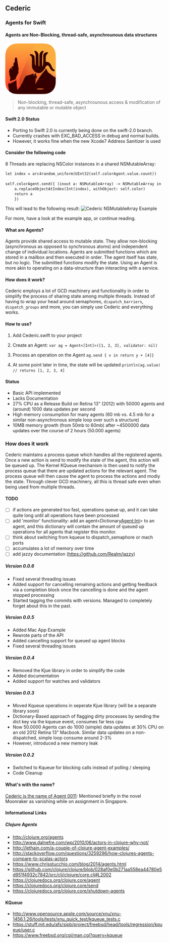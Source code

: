 ## Cederic
### Agents for Swift
#### Agents are Non-Blocking, thread-safe, asynchrounous data structures

![Cederic Logo](static/cederic-logo-github.png)

> Non-blocking, thread-safe, asynchrounous access & modification of any immutable or mutable object

#### Swift 2.0 Status
- Porting to Swift 2.0 is currently being done on the swift-2.0 branch.
- Currently crashes with EXC_BAD_ACCESS in debug and normal builds.
- However, it works fine when the new Xcode7 Address Sanitizer is used

#### Consider the following code
8 Threads are replacing NSColor instances in a shared NSMutableArray:

```
let index = arc4random_uniform(UInt32(self.colorAgent.value.count))
            
self.colorAgent.send({ (inout a: NSMutableArray) -> NSMutableArray in
    a.replaceObjectAtIndex(Int(index), withObject: self.color)
    return a
    })
```

This will lead to the following result:
![Cederic NSMutableArray Example](static/cederic-nsmut.gif)

For more, have a look at the example app, or continue reading.

#### What are Agents?
Agents provide shared access to mutable state. They allow non-blocking (asynchronous as opposed to synchronous atoms) and independent change of individual locations. Agents are submitted functions which are stored in a mailbox and then executed in order. The agent itself has state, but no logic. The submitted functions modify the state. Using an Agent is more akin to operating on a data-structure than interacting with a service.

#### How does it work?
Cederic employs a lot of GCD machinery and functionality in order to simplify the process of sharing state among multiple threads. Instead of having to wrap your head around semaphores, `dispatch_barriers`, `dispatch_groups` and more, you can simply use Cederic and everything works.

#### How to use?
1. Add Cederic.swift to your project
2. Create an Agent:
`
var ag = Agent<[Int]>([1, 2, 3], validator: nil)
`
3. Process an operation on the Agent
`
ag.send { v in return y + [4]}
`

4. At some point later in time, the state will be updated
`
println(ag.value)
// returns [1, 2, 3, 4]
`

#### Status
- Basic API implemented
- Lacks Documentation
- 27% CPU as a Release Build on Retina 13" (2012) with 50000 agents and (around) 1000 data updates per second
- High memory consumption for many agents (60 mb vs. 4.5 mb for a similar non-asynchronous simple loop over such a structure)
- 10MB memory growth (from 50mb to 60mb) after ~4500000 data updates over the course of 2 hours (50.000 agents) 

### How does it work
Cederic maintains a process queue which handles all the registered agents.
Once a new action is send to modify the state of the agent, this action will be queued up.
The Kernel KQueue mechanism is then used to notify the process queue that there are updated
actions for the relevant agent. The process queue will then cause the agent to process the
actions and modiy the state. Through clever GCD machinery, all this is thread safe even when
being used from multiple threads.

#### TODO
- [ ] if actions are generated too fast, operations queue up, and it can take quite long until all operations have been processed
- [ ] add 'monitor' functionality: add an agent<Dictionary<Agent:Int>> to an agent, and this dictionary will contain the amount of queued up operations for all agents that register this monitor.
- [ ] think about switching from kqueue to dispatch_semaphore or mach ports
- [ ] accumulates a lot of memory over time
- [ ] add jazzy documentation (https://github.com/Realm/jazzy)

##### Version 0.0.6
- Fixed several threading issues
- Added support for cancelling remaining actions and getting feedback via a completion block once the cancelling is done and the agent stopped processing
- Started tagging the commits with versions. Managed to completely forget about this in the past.

##### Version 0.0.5
- Added Mac App Example
- Rewrote parts of the API
- Added cancelling support for queued up agent blocks
- Fixed several threading issues

##### Version 0.0.4
- Removed the Kjue library in order to simplify the code
- Added documentation
- Added support for watches and validators

##### Version 0.0.3
- Moved Kqueue operations in seperate Kjue library (will be a separate library soon)
- Dictionary-Based approach of flagging dirty processes by sending the dict key via the kqueue event, consumes far less cpu
- Now 50.0000 Agents can do 1000 (simple) data updates at 30% CPU on an old 2012 Retina 13" Macbook.
  Similar data updates on a non-dispatched, simple loop consume around 2-3%
- However, introduced a new memory leak

##### Version 0.0.2
- Switched to Kqueue for blocking calls instead of polling / sleeping
- Code Cleanup

#### What's with the name?
[Cederic is the name of Agent 0011](http://en.wikipedia.org/wiki/00_Agent): Mentioned briefly in the novel Moonraker as vanishing while on assignment in Singapore.


#### Informational Links

##### Clojure Agents
* http://clojure.org/agents
* http://www.dalnefre.com/wp/2010/06/actors-in-clojure-why-not/
* http://lethain.com/a-couple-of-clojure-agent-examples/
* http://stackoverflow.com/questions/3259296/how-clojures-agents-compare-to-scalas-actors
* https://www.chrisstucchio.com/blog/2014/agents.html
* https://github.com/clojure/clojure/blob/028af0e0b271aa558ea44780e5d951f4932c7842/src/clj/clojure/core.clj#L2002
* https://clojuredocs.org/clojure.core/agent
* https://clojuredocs.org/clojure.core/send
* https://clojuredocs.org/clojure.core/shutdown-agents

#### KQueue
* http://www.opensource.apple.com/source/xnu/xnu-1456.1.26/tools/tests/xnu_quick_test/kqueue_tests.c
* https://stuff.mit.edu/afs/sipb/project/freebsd/head/tools/regression/kqueue/user.c
* https://www.freebsd.org/cgi/man.cgi?query=kqueue
